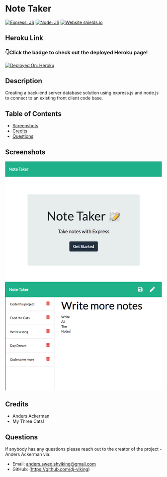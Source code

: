 # Note Taker

[![Express: JS](https://img.shields.io/badge/Express-JS-blue.svg)](https://shields.io/) [![Node: JS](https://img.shields.io/badge/Node-JS-1abc9c.svg)](https://shields.io/)  [![Website shields.io](https://img.shields.io/website-up-down-<COLOR>-red/http/shields.io.svg)](https://server-note-buddy.herokuapp.com/)

## Heroku Link
### 👇Click the badge to check out the deployed Heroku page! 
[![Deployed On: Heroku](https://img.shields.io/badge/Deployed%20on-Heroku-6517DD.svg)](https://server-note-buddy.herokuapp.com/)



## Description 

Creating a back-end server database solution using express.js and node.js to connect to an existing front client code base.

## Table of Contents
* [Screenshots](#Screenshots)
* [Credits](#credits)
* [Questions](#Questions)

## Screenshots

![Screenshot one](./screenshots/screenshot1.png)
![Screenshot two](./screenshots/screenshot2.png)

## Credits

* Anders Ackerman
* My Three Cats!

## Questions

If anybody has any questions please reach out to the creator of the project - Anders Ackerman via:
* Email: anders.swedishviking@gmail.com
* GitHub: (https://github.com/dj-viking)
